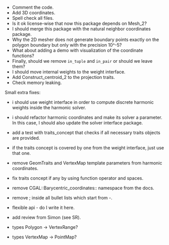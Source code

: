 * Comment the code.
* Add 3D coordinates.
* Spell check all files.
* Is it ok license-wise that now this package depends on Mesh_2?
* I should merge this package with the natural neighbor coordinates package.
* Why the 2D mesher does not generate boundary points exactly on the polygon boundary but only with the precision 10^-5?
* What about adding a demo with visualization of the coordinate functions?
* Finally, should we remove `in_tuple` and `in_pair` or should we leave them?
* I should move internal weights to the weight interface.
* Add Construct_centroid_2 to the projection traits.
* Check memory leaking.

Small extra fixes:
* i should use weight interface in order to compute discrete harmonic weights inside the harmonic solver.
* i should refactor harmonic coordinates and make its solver a parameter. In this case, I should also update the solver interface package.
* add a test with traits_concept that checks if all necessary traits objects are provided.
* if the traits concept is covered by one from the weight interface, just use that one.

* remove GeomTraits and VertexMap template parameters from harmonic coordinates.
* fix traits concept if any by using function operator and spaces.
* remove CGAL::Barycentric_coordinates:: namespace from the docs.
* remove ; inside all bullet lists which start from -.
* flexible api - do I write it here.
* add review from Simon (see SR).
* types Polygon -> VertexRange?
* types VertexMap -> PointMap?